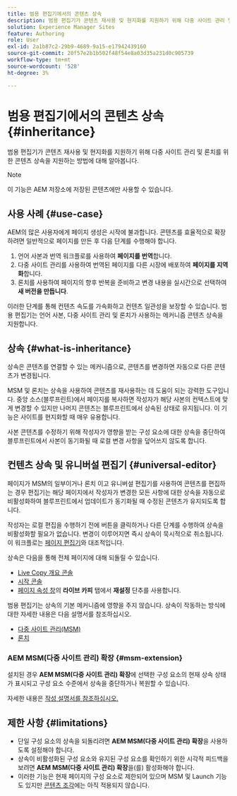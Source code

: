 ```yaml
---
title: 범용 편집기에서의 콘텐츠 상속
description: 범용 편집기가 콘텐츠 재사용 및 현지화를 지원하기 위해 다중 사이트 관리 및 론치를 위한 콘텐츠 상속을 지원하는 방법에 대해 알아봅니다.
solution: Experience Manager Sites
feature: Authoring
role: User
exl-id: 2a1b87c2-29b9-4689-9a15-e17942439160
source-git-commit: 20f57e2b1b502f48f54e8a03d35a231d0c905739
workflow-type: tm+mt
source-wordcount: '528'
ht-degree: 3%

---
```


# 범용 편집기에서의 콘텐츠 상속 {#inheritance}

범용 편집기가 콘텐츠 재사용 및 현지화를 지원하기 위해 다중 사이트 관리 및 론치를 위한 콘텐츠 상속을 지원하는 방법에 대해 알아봅니다.

>[!NOTE]
>
>이 기능은 AEM 저장소에 저장된 콘텐츠에만 사용할 수 있습니다.

## 사용 사례 {#use-case}

AEM의 많은 사용자에게 페이지 생성은 시작에 불과합니다. 콘텐츠를 효율적으로 확장하려면 일반적으로 페이지를 만든 후 다음 단계를 수행해야 합니다.

1. 언어 사본과 번역 워크플로를 사용하여 **페이지를 번역**&#x200B;합니다.
1. 다중 사이트 관리를 사용하여 번역된 페이지를 다른 시장에 배포하여 **페이지를 지역화**&#x200B;합니다.
1. 론치를 사용하여 페이지의 향후 반복을 준비하고 변경 내용을 실시간으로 선택하여 **새 버전을 만듭니다**.

이러한 단계를 통해 컨텐츠 속도를 가속화하고 컨텐츠 일관성을 보장할 수 있습니다. 범용 편집기는 언어 사본, 다중 사이트 관리 및 론치가 사용하는 메커니즘 콘텐츠 상속을 지원합니다.

## 상속 {#what-is-inheritance}

상속은 콘텐츠를 연결할 수 있는 메커니즘으로, 콘텐츠를 변경하면 자동으로 다른 콘텐츠가 변경됩니다.

MSM 및 론치는 상속을 사용하여 콘텐츠를 재사용하는 데 도움이 되는 강력한 도구입니다. 중앙 소스(블루프린트)에서 페이지를 복사하면 작성자가 해당 사본의 컨텍스트에 맞게 변경할 수 있지만 나머지 콘텐츠는 블루프린트에서 상속된 상태로 유지됩니다. 이 기능은 사이트를 현지화할 때 매우 유용합니다.

사본 콘텐츠를 수정하기 위해 작성자가 영향을 받는 구성 요소에 대한 상속을 중단하여 블루프린트에서 사본이 동기화될 때 로컬 변경 사항을 덮어쓰지 않도록 합니다.

## 컨텐츠 상속 및 유니버설 편집기 {#universal-editor}

페이지가 MSM의 일부이거나 론치 이고 유니버설 편집기를 사용하여 콘텐츠를 편집하는 경우 편집기는 해당 페이지에서 작성자가 변경한 모든 사항에 대한 상속을 자동으로 비활성화하여 블루프린트에서 업데이트가 동기화될 때 수정된 콘텐츠가 유지되도록 합니다.

작성자는 로컬 편집을 수행하기 전에 버튼을 클릭하거나 다른 단계를 수행하여 상속을 비활성화할 필요가 없습니다. 변경이 이루어지면 즉시 상속이 묵시적으로 취소됩니다. 이 워크플로는 [페이지 편집기](/help/sites-cloud/authoring/page-editor/edit-content.md#inherited-components)와 대조적입니다.

상속은 다음을 통해 전체 페이지에 대해 되돌릴 수 있습니다.

* [Live Copy 개요 콘솔](/help/sites-cloud/administering/msm/live-copy-overview.md)
* [시작 콘솔](/help/sites-cloud/authoring/launches/overview.md#the-launches-console)
* [페이지 속성 창](/help/sites-cloud/authoring/sites-console/page-properties.md)의 **라이브 카피** 탭에서 **재설정** 단추를 사용합니다.

범용 편집기는 상속의 기본 메커니즘에 영향을 주지 않습니다. 상속이 작동하는 방식에 대한 자세한 내용은 다음 설명서를 참조하십시오.

* [다중 사이트 관리(MSM)](/help/sites-cloud/administering/msm/overview.md)
* [론치](/help/sites-cloud/authoring/launches/overview.md)

### AEM MSM(다중 사이트 관리) 확장 {#msm-extension}

설치된 경우 **AEM MSM(다중 사이트 관리) 확장**&#x200B;에 선택한 구성 요소의 현재 상속 상태가 표시되고 구성 요소 수준에서 상속을 중단하거나 복원할 수 있습니다.

자세한 내용은 [작성 설명서를 참조하십시오.](/help/sites-cloud/authoring/universal-editor/authoring.md#inheritance)

## 제한 사항 {#limitations}

* 단일 구성 요소의 상속을 되돌리려면 **AEM MSM(다중 사이트 관리) 확장**&#x200B;을 사용하도록 설정해야 합니다.
* 상속이 비활성화된 구성 요소와 유지된 구성 요소를 확인하기 위한 시각적 피드백을 보려면 **AEM MSM(다중 사이트 관리) 확장**&#x200B;을(를) 활성화해야 합니다.
* 이러한 기능은 현재 페이지의 구성 요소로 제한되어 있으며 MSM 및 Launch 기능도 있지만 [콘텐츠 조각](/help/sites-cloud/administering/content-fragments/overview.md)에는 아직 적용되지 않습니다.
